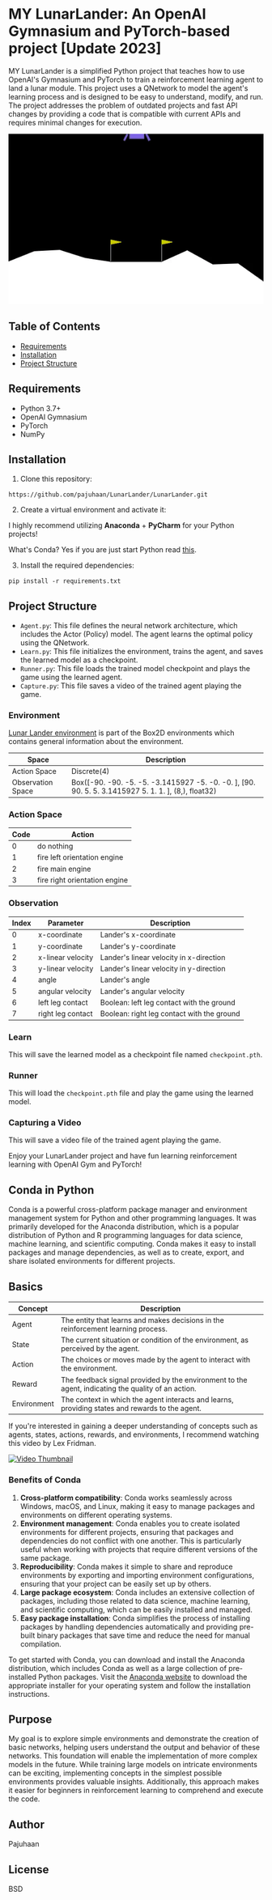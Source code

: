 # MY LunarLander: An OpenAI Gymnasium and PyTorch-based project [Update 2023]

MY LunarLander is a simplified Python project that teaches how to use OpenAI's Gymnasium and PyTorch to train a
reinforcement learning agent to land a lunar module. This project uses a QNetwork to model the agent's learning process
and is designed to be easy to understand, modify, and run. The project addresses the problem of outdated projects and
fast API changes by providing a code that is compatible with current APIs and requires minimal changes for execution.

![LunarLander Gameplay](doc/captured.gif)

## Table of Contents

- [Requirements](#requirements)
- [Installation](#installation)
- [Project Structure](#project-structure)

## Requirements

- Python 3.7+
- OpenAI Gymnasium
- PyTorch
- NumPy

## Installation

1. Clone this repository:

```
https://github.com/pajuhaan/LunarLander/LunarLander.git
```

2. Create a virtual environment and activate it:

I highly recommend utilizing **Anaconda** + **PyCharm** for your Python projects!

What's Conda? Yes if you are just start Python read [this](#Conda-in-Python).

3. Install the required dependencies:

```
pip install -r requirements.txt
```

## Project Structure

- `Agent.py`: This file defines the neural network architecture, which includes the Actor (Policy) model. The agent
  learns the optimal policy using the QNetwork.
- `Learn.py`: This file initializes the environment, trains the agent, and saves the learned model as a checkpoint.
- `Runner.py`: This file loads the trained model checkpoint and plays the game using the learned agent.
- `Capture.py`: This file saves a video of the trained agent playing the game.

### Environment

[Lunar Lander environment](https://gymnasium.farama.org/environments/box2d/lunar_lander/) is part of the Box2D
environments which contains general information about the environment.

| Space             | Description                                                                                          |
|-------------------|------------------------------------------------------------------------------------------------------|
| Action Space      | Discrete(4)                                                                                          |
| Observation Space | Box([-90. -90. -5. -5. -3.1415927 -5. -0. -0. ], [90. 90. 5. 5. 3.1415927 5. 1. 1. ], (8,), float32) |

### Action Space

| Code | Action                        |
|------|-------------------------------|
| 0    | do nothing                    |
| 1    | fire left orientation engine  |
| 2    | fire main engine              |
| 3    | fire right orientation engine |

### Observation

| Index | Parameter         | Description                                |
|-------|-------------------|--------------------------------------------|
| 0     | x-coordinate      | Lander's x-coordinate                      |
| 1     | y-coordinate      | Lander's y-coordinate                      |
| 2     | x-linear velocity | Lander's linear velocity in x-direction    |
| 3     | y-linear velocity | Lander's linear velocity in y-direction    |
| 4     | angle             | Lander's angle                             |
| 5     | angular velocity  | Lander's angular velocity                  |
| 6     | left leg contact  | Boolean: left leg contact with the ground  |
| 7     | right leg contact | Boolean: right leg contact with the ground |

### Learn

This will save the learned model as a checkpoint file named `checkpoint.pth`.

### Runner

This will load the `checkpoint.pth` file and play the game using the learned model.

### Capturing a Video

This will save a video file of the trained agent playing the game.

Enjoy your LunarLander project and have fun learning reinforcement learning with OpenAI Gym and PyTorch!

## Conda in Python

Conda is a powerful cross-platform package manager and environment management system for Python and other programming
languages. It was primarily developed for the Anaconda distribution, which is a popular distribution of Python and R
programming languages for data science, machine learning, and scientific computing. Conda makes it easy to install
packages and manage dependencies, as well as to create, export, and share isolated environments for different projects.

## Basics


| Concept     | Description                                                                                        |
|-------------|----------------------------------------------------------------------------------------------------|
| Agent       | The entity that learns and makes decisions in the reinforcement learning process.                  |
| State       | The current situation or condition of the environment, as perceived by the agent.                  |
| Action      | The choices or moves made by the agent to interact with the environment.                           |
| Reward      | The feedback signal provided by the environment to the agent, indicating the quality of an action. |
| Environment | The context in which the agent interacts and learns, providing states and rewards to the agent.    |


If you're interested in gaining a deeper understanding of concepts such as agents, states, actions, rewards, and
environments, I recommend watching this video by Lex Fridman.

[![Video Thumbnail](https://img.youtube.com/vi/zR11FLZ-O9M/maxresdefault.jpg)](https://www.youtube.com/watch?v=zR11FLZ-O9M)

### Benefits of Conda

1. **Cross-platform compatibility**: Conda works seamlessly across Windows, macOS, and Linux, making it easy to manage
   packages and environments on different operating systems.
2. **Environment management**: Conda enables you to create isolated environments for different projects, ensuring that
   packages and dependencies do not conflict with one another. This is particularly useful when working with projects
   that require different versions of the same package.
3. **Reproducibility**: Conda makes it simple to share and reproduce environments by exporting and importing environment
   configurations, ensuring that your project can be easily set up by others.
4. **Large package ecosystem**: Conda includes an extensive collection of packages, including those related to data
   science, machine learning, and scientific computing, which can be easily installed and managed.
5. **Easy package installation**: Conda simplifies the process of installing packages by handling dependencies
   automatically and providing pre-built binary packages that save time and reduce the need for manual compilation.

To get started with Conda, you can download and install the Anaconda distribution, which includes Conda as well as a
large collection of pre-installed Python packages. Visit
the [Anaconda website](https://www.anaconda.com/products/distribution) to download the appropriate installer for your
operating system and follow the installation instructions.

## Purpose

My goal is to explore simple environments and demonstrate the creation of basic networks, helping users understand the
output and behavior of these networks. This foundation will enable the implementation of more complex models in the
future. While training large models on intricate environments can be exciting, implementing concepts in the simplest
possible environments provides valuable insights. Additionally, this approach makes it easier for beginners in
reinforcement learning to comprehend and execute the code.

## Author

Pajuhaan

## License

BSD
